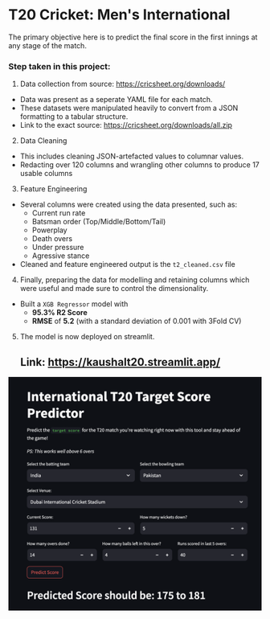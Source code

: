 # T20 Cricket: Men's International

The primary objective here is to predict the final score in the first innings at any stage of the match.

### Step taken in this project:

1. Data collection from source: https://cricsheet.org/downloads/
  - Data was present as a seperate YAML file for each match.
  - These datasets were manipulated heavily to convert from a JSON formatting to a tabular structure.
  - Link to the exact source: https://cricsheet.org/downloads/all.zip

2. Data Cleaning
  - This includes cleaning JSON-artefacted values to columnar values.
  - Redacting over 120 columns and wrangling other columns to produce 17 usable columns

3. Feature Engineering
  - Several columns were created using the data presented, such as:
      - Current run rate
      - Batsman order (Top/Middle/Bottom/Tail)
      - Powerplay
      - Death overs
      - Under pressure
      - Agressive stance
  - Cleaned and feature engineered output is the `t2_cleaned.csv` file

4. Finally, preparing the data for modelling and retaining columns which were useful and made sure to control the dimensionality.
  - Built a `XGB Regressor` model with
    - __95.3% R2 Score__
    - __RMSE__ of __5.2__
    (with a standard deviation of 0.001 with 3Fold CV)

5. The model is now deployed on streamlit.

   ## Link: <a href="https://kaushalt20.streamlit.app/">https://kaushalt20.streamlit.app/</a>

![Screenshot of the tool](https://github.com/KaushalKrishna/Intl-T20-Prediction-data-upto-2023-/blob/main/Screenshot%202023-07-17%20at%209.12.54%20PM.png)
